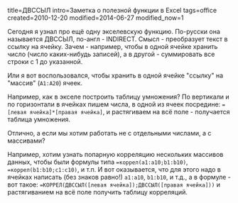 title=ДВССЫЛ
intro=Заметка о полезной функции в Excel
tags=office
created=2010-12-20
modified=2014-06-27
modified_now=1


Сегодня я узнал про ещё одну экселевскую функцию. По-русски она
 называется ДВССЫЛ, по-англ - INDIRECT. Смысл - преобразует текст в
 ссылку на ячейку. Зачем - например, чтобы в одной ячейке хранить
 число (число каких-нибудь записей), а в другой - суммировать все
 строки с 1 до указанной.

 Или я вот воспользовался, чтобы хранить в одной ячейке "ссылку" на
 "массив" (`А1:А20`) ячеек.

 Например, как в экселе построить таблицу умножения? По вертикали и по
 горизонтали в ячейках пишем числа, в одной из ячеек посредине:
`=[левая ячейка]*[правая ячейка]`, и растягиваем на всё поле - получается
 таблица умножения.

 Отлично, а если мы хотим работать не с отдельными числами, а с
 массивами?

 Например, хотим узнать попарную корреляцию нескольких массивов данных,
 чтобы были формулы типа `=коррел(a1:a10;b1:b10)`, `=коррел(b1:b10;c1:c10)`, и т.п.
 И вот оказывается, что для этого надо в ячейках написать (без знаков
 равно!) `a1:a10`, `b1:b10`, и т.д., а в формуле - вот такое:
 `=КОРРЕЛ(ДВССЫЛ([левая ячейка]);ДВССЫЛ([правая ячейка]))`
 и растягиванием на всё поле получить таблицу корреляций.
